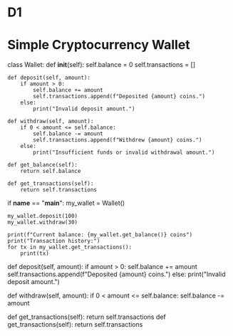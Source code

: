 # D1
# Simple Cryptocurrency Wallet

class Wallet:
    def __init__(self):
        self.balance = 0
        self.transactions = []

    def deposit(self, amount):
        if amount > 0:
            self.balance += amount
            self.transactions.append(f"Deposited {amount} coins.")
        else:
            print("Invalid deposit amount.")

    def withdraw(self, amount):
        if 0 < amount <= self.balance:
            self.balance -= amount
            self.transactions.append(f"Withdrew {amount} coins.")
        else:
            print("Insufficient funds or invalid withdrawal amount.")

    def get_balance(self):
        return self.balance

    def get_transactions(self):
        return self.transactions

if __name__ == "__main__":
    my_wallet = Wallet()

    my_wallet.deposit(100)
    my_wallet.withdraw(30)

    print(f"Current balance: {my_wallet.get_balance()} coins")
    print("Transaction history:")
    for tx in my_wallet.get_transactions():
        print(tx)
def deposit(self, amount):
    if amount > 0:
        self.balance += amount
        self.transactions.append(f"Deposited {amount} coins.")
    else:
        print("Invalid deposit amount.")

def withdraw(self, amount):
    if 0 < amount <= self.balance:
        self.balance -= amount
  
    


 

def get_transactions(self):
    return self.transactions
    def get_transactions(self):
    return self.transactions
